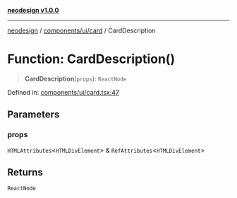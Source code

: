 [**neodesign v1.0.0**](../../../../README.md)

***

[neodesign](../../../../modules.md) / [components/ui/card](../README.md) / CardDescription

# Function: CardDescription()

> **CardDescription**(`props`): `ReactNode`

Defined in: [components/ui/card.tsx:47](https://github.com/mladjom/neodesign/blob/12ebc446849a001345c104056aef95c6372b148e/components/ui/card.tsx#L47)

## Parameters

### props

`HTMLAttributes`\<`HTMLDivElement`\> & `RefAttributes`\<`HTMLDivElement`\>

## Returns

`ReactNode`
